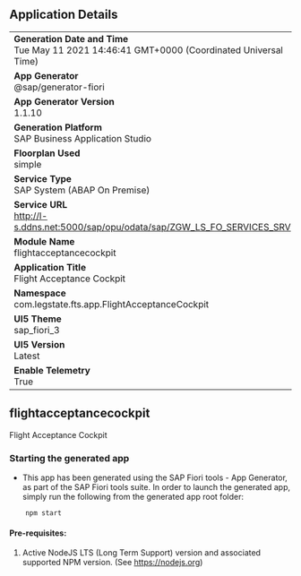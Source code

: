 ## Application Details
|               |
| ------------- |
|**Generation Date and Time**<br>Tue May 11 2021 14:46:41 GMT+0000 (Coordinated Universal Time)|
|**App Generator**<br>@sap/generator-fiori|
|**App Generator Version**<br>1.1.10|
|**Generation Platform**<br>SAP Business Application Studio|
|**Floorplan Used**<br>simple|
|**Service Type**<br>SAP System (ABAP On Premise)|
|**Service URL**<br>http://l-s.ddns.net:5000/sap/opu/odata/sap/ZGW_LS_FO_SERVICES_SRV
|**Module Name**<br>flightacceptancecockpit|
|**Application Title**<br>Flight Acceptance Cockpit|
|**Namespace**<br>com.legstate.fts.app.FlightAcceptanceCockpit|
|**UI5 Theme**<br>sap_fiori_3|
|**UI5 Version**<br>Latest|
|**Enable Telemetry**<br>True|

## flightacceptancecockpit

Flight Acceptance Cockpit

### Starting the generated app

-   This app has been generated using the SAP Fiori tools - App Generator, as part of the SAP Fiori tools suite.  In order to launch the generated app, simply run the following from the generated app root folder:

```
    npm start
```


#### Pre-requisites:

1. Active NodeJS LTS (Long Term Support) version and associated supported NPM version.  (See https://nodejs.org)


